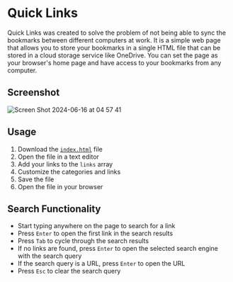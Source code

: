 # Quick Links

Quick Links was created to solve the problem of not being able to sync the bookmarks between different computers at work. It is a simple web page that allows you to store your bookmarks in a single HTML file that can be stored in a cloud storage service like OneDrive. You can set the page as your browser's home page and have access to your bookmarks from any computer.

## Screenshot

![Screen Shot 2024-06-16 at 04 57 41](https://github.com/andrejarrell/quick-links/assets/33952641/f341a2ef-0837-4d09-b779-13ab67431e44)

## Usage

1. Download the [`index.html`](https://raw.githubusercontent.com/andrejarrell/quick-links/main/index.html) file
2. Open the file in a text editor
3. Add your links to the `links` array
4. Customize the categories and links
5. Save the file
6. Open the file in your browser

## Search Functionality

-   Start typing anywhere on the page to search for a link
-   Press `Enter` to open the first link in the search results
-   Press `Tab` to cycle through the search results
-   If no links are found, press `Enter` to open the selected search engine with the search query
-   If the search query is a URL, press `Enter` to open the URL
-   Press `Esc` to clear the search query
